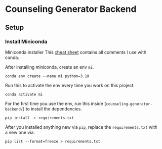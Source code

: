 # Counseling Generator Backend

## Setup
### Install Miniconda

Miniconda installer
This [cheat sheet](https://docs.conda.io/projects/conda/en/4.6.0/_downloads/52a95608c49671267e40c689e0bc00ca/conda-cheatsheet.pdf) contains all comments I use with conda.

After installing miniconda, create an env `mi`.
```
conda env create --name mi python=3.10
```

Run this to activate the env every time you work on this project.
```
conda activate mi
```

For the first time you use the env, run this inside (`counseling-generator-backend/`) to install the dependencies.
```
pip install -r requirements.txt
```

After you installed anything new via `pip`, replace the `requirements.txt` with a new one via:
```
pip list --format=freeze > requirements.txt
```
